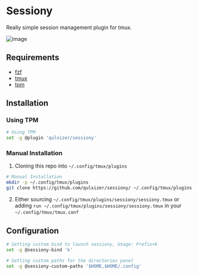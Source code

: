 # Sessiony
Really simple session management plugin for tmux.

![image](https://github.com/user-attachments/assets/dcde7729-da41-42bb-9c5b-8ae51bbee9b0)

## Requirements 
- [fzf](https://github.com/junegunn/fzf)
- [tmux](https://github.com/tmux/tmux)
- [tpm](https://github.com/tmux-plugins/tpm)

## Installation
### Using TPM 
```bash
# Using TPM
set -g @plugin 'qulxizer/sessiony'
```

### Manual Installation
1. Cloning this repo into `~/.config/tmux/plugins`
  ```bash
  # Manual Installation
  mkdir -p ~/.config/tmux/plugins
  git clone https://github.com/qulxizer/sessiony/ ~/.config/tmux/plugins
  ```
2. Either sourcing `~/.config/tmux/plugins/sessiony/sessiony.tmux` or adding `run ~/.config/tmux/plugins/sessiony/sessiony.tmux` in your `~/.config/tmux/tmux.conf`

## Configuration
```bash
# Setting custom bind to launch sessiony, Usage: Prefix+k
set -g @sessiony-bind 'k'

# Setting custom paths for the directories panel
set -g @sessiony-custom-paths '$HOME,$HOME/.config'
```



